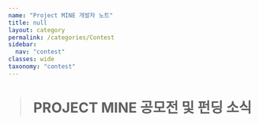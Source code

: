 ```yaml
---
name: "Project MINE 개발자 노트"
title: null
layout: category
permalink: /categories/Contest
sidebar: 
  nav: "contest"
classes: wide
taxonomy: "contest"
---
```


> # <center> PROJECT MINE 공모전 및 펀딩 소식</center>
